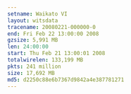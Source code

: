 ```yaml
---
setname: Waikato VI
layout: witsdata
tracename: 20080221-000000-0
end: Fri Feb 22 13:00:00 2008
gzsize: 5,991 MB
len: 24:00:00
start: Thu Feb 21 13:00:01 2008
totalwirelen: 133,199 MB
pkts: 241 million
size: 17,692 MB
md5: d2250c88e6b7367d9842a4e387781271
---
```

